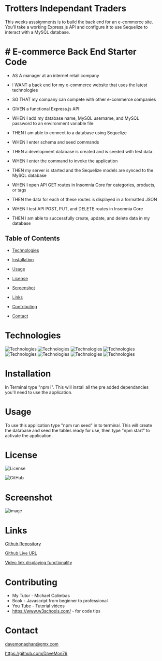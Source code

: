 # Trotters Independant Traders

This weeks asssignments is to build the back end for an e-commerce site. You’ll take a working Express.js API and configure it to use Sequelize to interact with a MySQL database.
  

# # E-commerce Back End Starter Code

* AS A manager at an internet retail company
* I WANT a back end for my e-commerce website that uses the latest technologies
* SO THAT my company can compete with other e-commerce companies


* GIVEN a functional Express.js API

* WHEN I add my database name, MySQL username, and MySQL password to an environment variable file
* THEN I am able to connect to a database using Sequelize
* WHEN I enter schema and seed commands
* THEN a development database is created and is seeded with test data
* WHEN I enter the command to invoke the application
* THEN my server is started and the Sequelize models are synced to the MySQL database
* WHEN I open API GET routes in Insomnia Core for categories, products, or tags
* THEN the data for each of these routes is displayed in a formatted JSON
* WHEN I test API POST, PUT, and DELETE routes in Insomnia Core
* THEN I am able to successfully create, update, and delete data in my database

  
## Table of Contents

* [Technologies](#technologies)
  
* [Installation](#installation)

* [Usage](#usage)

* [License](#license)

* [Screenshot](#screenshot)

* [Links](#links)

* [Contributing](#contributing)

* [Contact](#contact)

# Technologies

![Technologies](https://img.shields.io/badge/-Git-F05032?logo=Git&logoColor=white)
![Technologies](https://img.shields.io/badge/-JavaScript-007396?logo=JavaScript&logoColor=white)
![Technologies](https://img.shields.io/badge/-Node.js-339933?logo=Node.js&logoColor=white)
![Technologies](https://img.shields.io/badge/-npm-CB3837?logo=npm&logoColor=white)
![Technologies](https://img.shields.io/badge/-MySQL-4479A1?logo=MySQL&logoColor=white)
![Technologies](https://img.shields.io/badge/-Sequelize-52B0E7?logo=Sequelize&logoColor=white)
![Technologies](https://img.shields.io/badge/-.ENV-ECD53F?logo=.ENV&logoColor=white)
![Technologies](https://img.shields.io/badge/-Insomnia-4000BF?logo=Insomnia&logoColor=white)

# Installation

In Terminal type "npm i". This will install all the pre added dependancies you'll need to use the application.
  
# Usage
  
To use this appilcation type "npm run seed" in to terminal. This will create the database and seed the tables ready for use, then type "npm start" to activate the application. 

# License

![License](https://img.shields.io/badge/License-mit-orange.svg)
  
![GitHub](https://img.shields.io/badge/-GitHub-181717?logo=GitHub&logoColor=white)


# Screenshot

![image](https://user-images.githubusercontent.com/103275458/192984175-4e47077b-e58b-42c2-b541-b8ab04ecc5de.png)

# Links

[Github Repository](https://github.com/DaveMon79/Trotters-Independant-Traders)

[Github Live URL](https://davemon79.github.io/Trotters-Independant-Traders/)

[Video link displaying functionality](https://drive.google.com/file/d/1Fwhnrc0dBqvoIX5DgF4RDNcfOfnYZy5V/view) 

  
# Contributing

* My Tutor - Michael Calimbas
* Book - Javascript from beginner to professional 
* You Tube - Tutorial videos
* https://www.w3schools.com/ - for code tips

# Contact

davemonaghan@gmx.com

https://github.com/DaveMon79